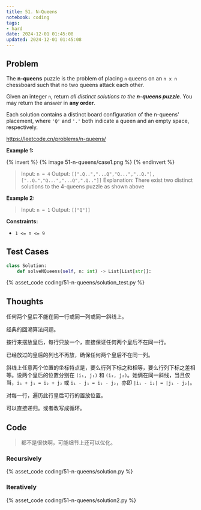 ```yaml
---
title: 51. N-Queens
notebook: coding
tags:
- hard
date: 2024-12-01 01:45:08
updated: 2024-12-01 01:45:08
---
```

## Problem

The **n-queens** puzzle is the problem of placing `n` queens on an `n x n` chessboard such that no two queens attack each other.

Given an integer `n`, return _all distinct solutions to the **n-queens puzzle**_. You may return the answer in **any order**.

Each solution contains a distinct board configuration of the n-queens' placement, where `'Q'` and `'.'` both indicate a queen and an empty space, respectively.

<https://leetcode.cn/problems/n-queens/>

**Example 1:**

{% invert %}
{% image 51-n-queens/case1.png %}
{% endinvert %}

> Input: `n = 4`
> Output: `[[".Q..","...Q","Q...","..Q."],["..Q.","Q...","...Q",".Q.."]]`
> Explanation: There exist two distinct solutions to the 4-queens puzzle as shown above

**Example 2:**

> Input: `n = 1`
> Output: `[["Q"]]`

**Constraints:**

- `1 <= n <= 9`

## Test Cases

``` python
class Solution:
    def solveNQueens(self, n: int) -> List[List[str]]:
```

{% asset_code coding/51-n-queens/solution_test.py %}

## Thoughts

任何两个皇后不能在同一行或同一列或同一斜线上。

经典的回溯算法问题。

按行来摆放皇后，每行只放一个，直接保证任何两个皇后不在同一行。

已经放过的皇后的列也不再放，确保任何两个皇后不在同一列。

斜线上任意两个位置的坐标特点是，要么行列下标之和相等，要么行列下标之差相等。设两个皇后的位置分别在 `(i₁, j₁)` 和 `(i₂, j₂)`。她俩在同一斜线，当且仅当，`i₁ + j₁ = i₂ + j₂` 或 `i₁ - j₁ = i₂ - j₂`，亦即 `|i₁ - i₂| = |j₁ - j₂|`。

对每一行，遍历此行皇后可行的置放位置。

可以直接递归。或者改写成循环。

## Code

> 都不是很快啊，可能细节上还可以优化。

### Recursively

{% asset_code coding/51-n-queens/solution.py %}

### Iteratively

{% asset_code coding/51-n-queens/solution2.py %}
